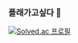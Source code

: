 ### 플래가고싶다 👋


<!--
![hyp3rflow's solved.ac stats](https://github-readme-solvedac.hyp3rflow.vercel.app/api/?handle=ufshg)
-->

<!--
[![Anurag's GitHub stats](https://github-readme-stats.vercel.app/api?username=ufshg&theme=react&show_icons=true)](https://github.com/anuraghazra/github-readme-stats)
-->

[![Solved.ac
프로필](http://mazassumnida.wtf/api/v2/generate_badge?boj=ufshg)](https://solved.ac/ufshg)


<!--
**ufshg/ufshg** is a ✨ _special_ ✨ repository because its `README.md` (this file) appears on your GitHub profile.

Here are some ideas to get you started:

- 🔭 I’m currently working on ...
- 🌱 I’m currently learning ...
- 👯 I’m looking to collaborate on ...
- 🤔 I’m looking for help with ...
- 💬 Ask me about ...
- 📫 How to reach me: ...
- 😄 Pronouns: ...
- ⚡ Fun fact: ...
-->
